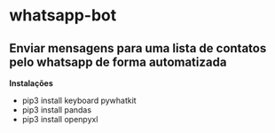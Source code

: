 # whatsapp-bot
## Enviar mensagens para uma lista de contatos pelo whatsapp de forma automatizada

**Instalações**
- pip3 install keyboard pywhatkit 
- pip3 install pandas 
- pip3 install openpyxl